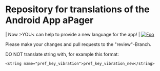 # Repository for translations of the Android App aPager

| Now >YOU< can help to provide a new language for the app! | [![Foo](https://play.google.com/intl/en_us/badges/images/badge_new.png)](https://play.google.com/store/apps/details?id=org.xcrypt.apager.android2&utm_source=global_co&utm_medium=prtnr&utm_content=Mar2515&utm_campaign=PartBadge&pcampaignid=MKT-Other-global-all-co-prtnr-py-PartBadge-Mar2515-1)

Please make your changes and pull requests to the "review"-Branch. 

DO NOT translate string with, for example this format:

`<string name="pref_key_vibration">pref_key_vibration_new</string>`


